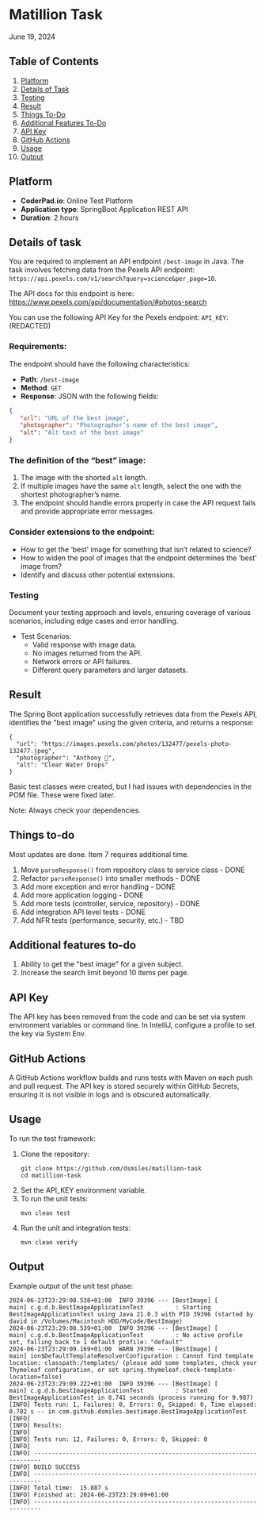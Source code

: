# Matillion Task
June 19, 2024

## Table of Contents
1. [Platform](#platform)
2. [Details of Task](#details-of-task)
3. [Testing](#testing)
4. [Result](#result)
5. [Things To-Do](#things-to-do)
6. [Additional Features To-Do](#additional-features-to-do)
7. [API Key](#api-key)
8. [GitHub Actions](#github-actions)
9. [Usage](#usage)
10. [Output](#output)

## Platform
- **CoderPad.io**: Online Test Platform
- **Application type**: SpringBoot Application REST API
- **Duration**: 2 hours

## Details of task
You are required to implement an API endpoint `/best-image` in Java. The task involves fetching data from the Pexels API endpoint: `https://api.pexels.com/v1/search?query=science&per_page=10`.

The API docs for this endpoint is here: https://www.pexels.com/api/documentation/#photos-search

You can use the following API Key for the Pexels endpoint: `API_KEY`: (REDACTED)

### Requirements:
The endpoint should have the following characteristics:

- **Path**: `/best-image`
- **Method**: `GET`
- **Response**: JSON with the following fields:
```json
{
   "url": "URL of the best image",
   "photographer": "Photographer’s name of the best image",
   "alt": "Alt text of the best image"
}
```

### The definition of the “best” image:
1. The image with the shorted `alt` length.
2. If multiple images have the same `alt` length, select the one with the shortest photographer’s name.
3. The endpoint should handle errors properly in case the API request fails and provide appropriate error messages.

### Consider extensions to the endpoint:
- How to get the ‘best’ image for something that isn’t related to science?
- How to widen the pool of images that the endpoint determines the ‘best’ image from?
- Identify and discuss other potential extensions.

### Testing
Document your testing approach and levels, ensuring coverage of various scenarios, including edge cases and error handling.

- Test Scenarios:
  - Valid response with image data.
  - No images returned from the API.
  - Network errors or API failures.
  - Different query parameters and larger datasets.

## Result
The Spring Boot application successfully retrieves data from the Pexels API, identifies the "best image" using the given criteria, and returns a response:

```http response
{
  "url": "https://images.pexels.com/photos/132477/pexels-photo-132477.jpeg",
  "photographer": "Anthony 🙂",
  "alt": "Clear Water Drops"
}
```
Basic test classes were created, but I had issues with dependencies in the POM file. These were fixed later.

Note: Always check your dependencies.

## Things to-do
Most updates are done. Item 7 requires additional time.

1. Move `parseResponse()` from repository class to service class - DONE
2. Refactor `parseResponse()` into smaller methods - DONE 
3. Add more exception and error handling - DONE
4. Add more application logging - DONE
5. Add more tests (controller, service, repository) - DONE
6. Add integration API level tests - DONE
7. Add NFR tests (performance, security, etc.) - TBD

## Additional features to-do
1. Ability to get the "best image" for a given subject.
2. Increase the search limit beyond 10 items per page.

## API Key
The API key has been removed from the code and can be set via system environment variables or command line. In IntelliJ, 
configure a profile to set the key via System Env.

## GitHub Actions
A GitHub Actions workflow builds and runs tests with Maven on each push and pull request. The API key is stored securely 
within GitHub Secrets, ensuring it is not visible in logs and is obscured automatically.

## Usage
To run the test framework:

1. Clone the repository:
    ```
    git clone https://github.com/dsmiles/matillion-task
    cd matillion-task
    ```
2. Set the API_KEY environment variable.
3. To run the unit tests:
    ```
    mvn clean test
    ```
4. Run the unit and integration tests:
    ```
    mvn clean verify
    ```
 
## Output

Example output of the unit test phase:

```console
2024-06-23T23:29:08.538+01:00  INFO 39396 --- [BestImage] [           main] c.g.d.b.BestImageApplicationTest         : Starting BestImageApplicationTest using Java 21.0.3 with PID 39396 (started by david in /Volumes/Macintosh HDD/MyCode/BestImage)
2024-06-23T23:29:08.539+01:00  INFO 39396 --- [BestImage] [           main] c.g.d.b.BestImageApplicationTest         : No active profile set, falling back to 1 default profile: "default"
2024-06-23T23:29:09.169+01:00  WARN 39396 --- [BestImage] [           main] ion$DefaultTemplateResolverConfiguration : Cannot find template location: classpath:/templates/ (please add some templates, check your Thymeleaf configuration, or set spring.thymeleaf.check-template-location=false)
2024-06-23T23:29:09.222+01:00  INFO 39396 --- [BestImage] [           main] c.g.d.b.BestImageApplicationTest         : Started BestImageApplicationTest in 0.741 seconds (process running for 9.987)
[INFO] Tests run: 1, Failures: 0, Errors: 0, Skipped: 0, Time elapsed: 0.782 s -- in com.github.dsmiles.bestimage.BestImageApplicationTest
[INFO] 
[INFO] Results:
[INFO] 
[INFO] Tests run: 12, Failures: 0, Errors: 0, Skipped: 0
[INFO] 
[INFO] ------------------------------------------------------------------------
[INFO] BUILD SUCCESS
[INFO] ------------------------------------------------------------------------
[INFO] Total time:  15.887 s
[INFO] Finished at: 2024-06-23T23:29:09+01:00
[INFO] ------------------------------------------------------------------------
```

